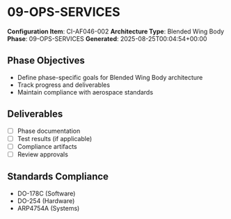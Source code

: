 # 09-OPS-SERVICES

**Configuration Item**: CI-AF046-002
**Architecture Type**: Blended Wing Body
**Phase**: 09-OPS-SERVICES
**Generated**: 2025-08-25T00:04:54+00:00

## Phase Objectives
- Define phase-specific goals for Blended Wing Body architecture
- Track progress and deliverables
- Maintain compliance with aerospace standards

## Deliverables
- [ ] Phase documentation
- [ ] Test results (if applicable)
- [ ] Compliance artifacts
- [ ] Review approvals

## Standards Compliance
- DO-178C (Software)
- DO-254 (Hardware)
- ARP4754A (Systems)
